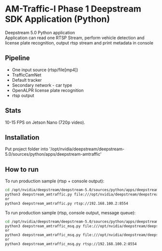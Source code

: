 # AM-Traffic-I Phase 1 Deepstream SDK Application (Python)

Deepstream 5.0 Python application<br>
Application can read one RTSP Stream, perform vehicle detection and license plate recognition, output rtsp stream and print metadata in console

## Pipeline

- One input source (rtsp/file[mp4])
- TrafficCamNet 
- Default tracker
- Secondary network - car type
- OpenALPR license plate recognition
- rtsp output

## Stats
10-15 FPS on Jetson Nano (720p video).

## Installation

Put project folder into '/opt/nvidia/deepstream/deepstream-5.0/sources/python/apps/deepstream-amtraffic'

## How to run

To run production sample (rtsp + console output):

```sh
cd /opt/nvidia/deepstream/deepstream-5.0/sources/python/apps/deepstream-amtraffic
python3 deepstream_amtraffic.py file:///opt/nvidia/deepstream/deepstream-5.0/samples/streams/StreamRecord_cam2_test.mp4
or
python3 deepstream_amtraffic.py rtsp://192.168.100.2:8554
```

To run production sample (rtsp, console output, message queue):
```sh
cd /opt/nvidia/deepstream/deepstream-5.0/sources/python/apps/deepstream-amtraffic
python3 deepstream_amtraffic_msq.py file:///opt/nvidia/deepstream/deepstream-5.0/samples/streams/StreamRecord_cam2_test3.mp4
or
python3 deepstream_amtraffic_msq.py file:///opt/nvidia/deepstream/deepstream-5.0/samples/streams/sample_720p.mp4
or
python3 deepstream_amtraffic_msq.py rtsp://192.168.100.2:8554
```

